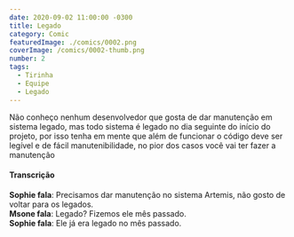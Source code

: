 ```yaml
---
date: 2020-09-02 11:00:00 -0300
title: Legado
category: Comic
featuredImage: ./comics/0002.png
coverImage: /comics/0002-thumb.png
number: 2
tags:
  - Tirinha
  - Equipe
  - Legado
---
```


Não conheço nenhum desenvolvedor que gosta de dar manutenção em sistema legado, mas todo sistema é legado no dia seguinte do início do projeto, por isso tenha em mente que além de funcionar o código deve ser legível e de fácil manutenibilidade, no pior dos casos você vai ter fazer a manutenção

#### Transcrição

**Sophie fala**: Precisamos dar manutenção no sistema Artemis, não gosto de voltar para os legados.  
**Msone fala**: Legado? Fizemos ele mês passado.  
**Sophie fala**: Ele já era legado no mês passado.  
